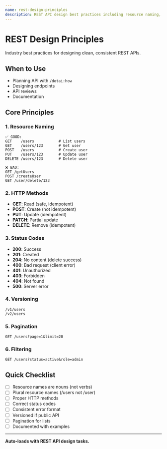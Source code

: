 ```yaml
---
name: rest-design-principles
description: REST API design best practices including resource naming, HTTP methods, status codes, and versioning. Use when designing REST APIs with /dotai:how or implementing endpoints.
---
```


# REST Design Principles

Industry best practices for designing clean, consistent REST APIs.

## When to Use

- Planning API with `/dotai:how`
- Designing endpoints
- API reviews
- Documentation

## Core Principles

### 1. Resource Naming
```
✅ GOOD:
GET    /users           # List users
GET    /users/123       # Get user
POST   /users           # Create user
PUT    /users/123       # Update user
DELETE /users/123       # Delete user

❌ BAD:
GET /getUsers
POST /createUser
GET /user/delete/123
```

### 2. HTTP Methods
- **GET**: Read (safe, idempotent)
- **POST**: Create (not idempotent)
- **PUT**: Update (idempotent)
- **PATCH**: Partial update
- **DELETE**: Remove (idempotent)

### 3. Status Codes
- **200**: Success
- **201**: Created
- **204**: No content (delete success)
- **400**: Bad request (client error)
- **401**: Unauthorized
- **403**: Forbidden
- **404**: Not found
- **500**: Server error

### 4. Versioning
```
/v1/users
/v2/users
```

### 5. Pagination
```
GET /users?page=1&limit=20
```

### 6. Filtering
```
GET /users?status=active&role=admin
```

## Quick Checklist

- [ ] Resource names are nouns (not verbs)
- [ ] Plural resource names (/users not /user)
- [ ] Proper HTTP methods
- [ ] Correct status codes
- [ ] Consistent error format
- [ ] Versioned if public API
- [ ] Pagination for lists
- [ ] Documented with examples

---

**Auto-loads with REST API design tasks.**

